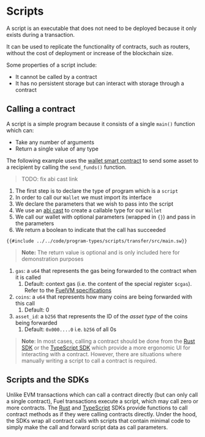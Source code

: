 # Scripts

A script is an executable that does not need to be deployed because it only exists during a transaction.

It can be used to replicate the functionality of contracts, such as routers, without the cost of deployment or increase of the blockchain size.

Some properties of a script include:

- It cannot be called by a contract
- It has no persistent storage but can interact with storage through a contract

## Calling a contract

A script is a simple program because it consists of a single `main()` function which can:

- Take any number of arguments
- Return a single value of any type

The following example uses the [wallet smart contract](contract.md) to send some asset to a recipient by calling the `send_funds()` function.

> TODO: fix abi cast link

1. The first step is to declare the type of program which is a `script`
2. In order to call our `Wallet` we must import its interface
3. We declare the parameters that we wish to pass into the script
4. We use an [abi cast](./contract.md#calling-a-smart-contract-from-a-script) to create a callable type for our `Wallet`
5. We call our wallet with optional parameters (wrapped in `{}`) and pass in the parameters
6. We return a boolean to indicate that the call has succeeded

```sway
{{#include ../../code/program-types/scripts/transfer/src/main.sw}}
```

> **Note:**
> The return value is optional and is only included here for demonstration purposes

1. `gas`: a `u64` that represents the gas being forwarded to the contract when it is called
   1. Default: context gas (i.e. the content of the special register `$cgas`).  Refer to the [FuelVM specifications](https://github.com/FuelLabs/fuel-specs/blob/master/specs/vm/main.md)
2. `coins`: a `u64` that represents how many coins are being forwarded with this call
   1. Default: 0
3. `asset_id`: a `b256` that represents the ID of the _asset type_ of the coins being forwarded
   1. Default: `0x000....0` i.e. `b256` of all 0s

>**Note**: In most cases, calling a contract should be done from the [Rust SDK](../testing/testing-with-rust.md) or the [TypeScript SDK](../frontend/typescript_sdk.md) which provide a more ergonomic UI for interacting with a contract. However, there are situations where manually writing a script to call a contract is required.

## Scripts and the SDKs

Unlike EVM transactions which can call a contract directly (but can only call a single contract), Fuel transactions execute a script, which may call zero or more contracts. The [Rust](https://github.com/FuelLabs/fuels-rs) and [TypeScript](https://github.com/FuelLabs/fuels-ts) SDKs provide functions to call contract methods as if they were calling contracts directly. Under the hood, the SDKs wrap all contract calls with scripts that contain minimal code to simply make the call and forward script data as call parameters.
